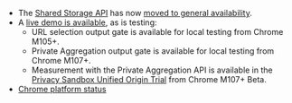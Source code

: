 *   The [Shared Storage API](https://github.com/WICG/shared-storage) has now [moved to general availability](/blog/privacy-sandbox-launch/).
*   A [live demo is available](#try-the-shared-storage-api), as is testing:
    *   URL selection output gate is available for local testing from Chrome M105+. 
    *   Private Aggregation output gate is available for local testing from Chrome M107+.
    *  Measurement with the Private Aggregation API is available in the [Privacy Sandbox Unified Origin Trial](/docs/privacy-sandbox/unified-origin-trial/) from Chrome M107+ Beta.
*  [Chrome platform status](https://chromestatus.com/feature/6256348582903808)
